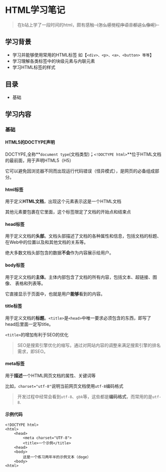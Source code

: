 # HTML学习笔记

> 在b站上学了一段时间的html，颇有感触~~（怎么感觉程序语言都这么像呢）~~

## 学习背景

- 学习并能够使用常用的HTML标签 如【`<div>、<p>、<a>、<button> 等等`】 
- 学习理解各类标签中的块级元素与内联元素 
- 学习HTML标签的样式 

## 目录

* 基础

## 学习内容

### 基础

#### HTML5的DOCTYPE声明

DOCTYPE,全称**`document type`(文档类型)**；**`<!DOCTYPE html>`**位于HTML文档的最前面，用于声明HTML5（H5）

它可以避免因浏览器不同而出现运行代码错误（怪异模式），是网页的必备组成部分。

#### html标签

用于定义**HTML文档**，出现这个元素表示这是一个HTML文档

其他元素要包裹在它里面，这个标签限定了文档的开始点和结束点

#### head标签

用于定义文档的**头部**。文档头部描述了文档的各种属性和信息，包括文档的标题、在Web中的位置以及和其他文档的关系等。

绝大多数文档头部包含的数据**不会**作为内容展示给用户。

#### body标签

用于定义文档的**主体**。主体内部包含了文档的所有内容，包括文本、超链接、图像、 表格和列表等。

它直接显示于页面中，也就是用户**能够**看到的内容。

#### title标签

用于定义文档的**标题**。`<title>`是`<head>`中唯一要求必须包含的东西，即写了head后里面一定写title。

`<title>`的增加有利于SEO的优化

> SEO是搜索引擎优化的缩写。通过对网站内容的调整来满足搜索引擎的排名需求，即SEO。

#### meta标签

用于**描述**一个HTML网页文档的属性、关键词等

比如，`charset="utf-8"`说明当前网页文档使用`utf-8`编码格式

> 开发过程中经常会看到`utf-8`、`gbk`等，这些都是**编码格式**，而常用的是`utf-8`.

#### 示例代码

```react
<!DOCTYPE html>
<html>
    <head>
        <meta charset="UTF-8">
        <title>一个示例</title>
    <head>
    <body>
        这是一个练习两年半的示例文本（doge）
    <body>
<html>
```





